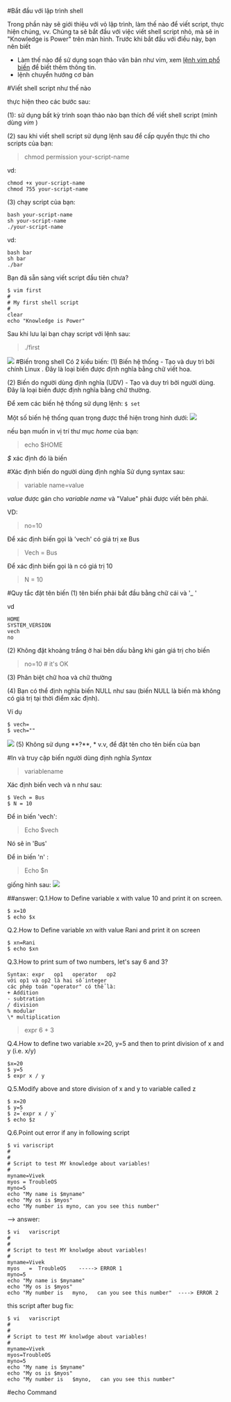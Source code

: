#Bắt đầu với lập trình shell

Trong phần này sẽ giới thiệu với vỏ lập trình, làm thế nào để viết script, thực hiện chúng, vv. Chúng ta sẽ bắt đầu với việc viết shell script nhỏ, mà sẽ in "Knowledge is Power" trên màn hình. Trước khi bắt đầu với điều này, bạn nên biết

* Làm thế nào để sử dụng soạn thảo văn bản như vim, xem [lệnh vim phổ biến](http://www.freeos.com/guides/lsst/misc.htm#commonvi) để biết thêm thông tin.
* lệnh chuyển hướng cơ bản

#Viết shell script như thế nào

thực hiện theo các bước sau:

(1): sử dụng bất kỳ trình soạn thảo nào bạn thích để viết shell script (mình dùng *vim* )

(2) sau khi viết shell script sử dụng lệnh sau để cấp quyền thực thi cho scripts của bạn:

> chmod permission your-script-name

vd:
```
chmod +x your-script-name
chmod 755 your-script-name
```

(3) chạy script của bạn:
```
bash your-script-name
sh your-script-name
./your-script-name
```
vd:

```
bash bar
sh bar
./bar
```

Bạn đã sẵn sàng viết script đầu tiên chưa?
```
$ vim first
#
# My first shell script
#
clear
echo "Knowledge is Power"
```
Sau khi lưu lại bạn chạy script với lệnh sau:
> ./first

<img src="http://i.imgur.com/Iy8FwuX.png">
#Biến trong shell
Có 2 kiểu biến:
(1) Biến hệ thống  - Tạo và duy trì bởi chính Linux . Đây là loại biến được định nghĩa bằng chữ viết hoa.

(2) Biến do người dùng định nghĩa (UDV) - Tạo và duy trì bởi người dùng. Đây là loại biến được định nghĩa bằng chữ thường.

Để xem các biến hệ thống sử dụng lệnh: ```$ set```

Một số biến hệ thống quan trọng được thể hiện trong hình dưới:
<img src="http://i.imgur.com/CpkE1sV.png">

nếu bạn muốn in vị trí thư mục *home* của bạn:
> echo $HOME

*$* xác định đó là biến

#Xác định biến do người dùng định nghĩa
Sử dụng syntax sau:

> variable name=value

*value* được gán cho *variable name* và "Value" phải được viết bên phải.

VD:
> no=10

Để xác định biến gọi là 'vech' có giá trị xe Bus
> Vech = Bus

Để xác định biến gọi là n có giá trị 10
> N = 10

#Quy tắc đặt tên biến
(1) tên biến phải bắt đầu bằng chữ cái và '_ '  

vd
```
HOME
SYSTEM_VERSION
vech
no
```
(2)  Không đặt khoảng trắng ở hai bên dấu bằng khi gán giá trị cho biến
> no=10 # it's OK

(3) Phân biệt chữ hoa và chữ thường

(4) Bạn có thể định nghĩa biến NULL như sau (biến NULL là biến mà không có giá trị tại thời điểm xác định).

Ví dụ
```
$ vech=
$ vech=""
```
<img src="http://i.imgur.com/CpkE1sV.png">
(5) Không sử dụng **?**, * v.v, để đặt tên cho tên biến của bạn

#In và truy cập biến người dùng định nghĩa
*Syntax*

> variablename

Xác định biến vech và n như sau:
```
$ Vech = Bus
$ N = 10
```
Để in biến 'vech':
> Echo $vech

Nó sẽ in 'Bus'

Để in biến 'n' :
> Echo $n

giống hình sau:
<img src="http://i.imgur.com/Piptivk.png">

##answer:
Q.1.How to Define variable x with value 10 and print it on screen.

```
$ x=10
$ echo $x
```

Q.2.How to Define variable xn with value Rani and print it on screen

```
$ xn=Rani
$ echo $xn
```
Q.3.How to print sum of two numbers, let's say 6 and 3?
```
Syntax: expr   op1   operator   op2
với op1 và op2 là hai số integer
các phép toán "operator" có thể là:
+ Addition
- subtration
/ division
% modular
\* multiplication
```
> expr 6 + 3

Q.4.How to define two variable x=20, y=5 and then to print division of x and y (i.e. x/y)

```
$x=20
$ y=5
$ expr x / y
```

Q.5.Modify above and store division of x and y to variable called z

```
$ x=20
$ y=5
$ z=`expr x / y`
$ echo $z
```
Q.6.Point out error if any in following script


```
$ vi variscript
#
#
# Script to test MY knowledge about variables!
#
myname=Vivek
myos = TroubleOS
myno=5
echo "My name is $myname"
echo "My os is $myos"
echo "My number is myno, can you see this number"
```
--> answer:

```
$ vi   variscript
#
#
# Script to test MY knolwdge about variables!
#
myname=Vivek
myos   =  TroubleOS    -----> ERROR 1
myno=5
echo "My name is $myname"
echo "My os is $myos"
echo "My number is   myno,   can you see this number"  ----> ERROR 2
```
this script after bug fix:
```
$ vi   variscript
#
#
# Script to test MY knolwdge about variables!
#
myname=Vivek
myos=TroubleOS
myno=5
echo "My name is $myname"
echo "My os is $myos"
echo "My number is   $myno,   can you see this number"
```

#echo Command
